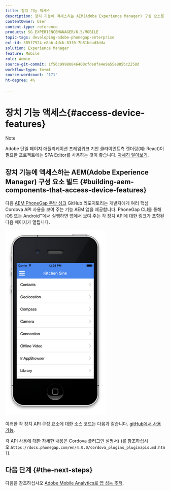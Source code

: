 ```yaml
---
title: 장치 기능 액세스
description: 장치 기능에 액세스하는 AEM(Adobe Experience Manager) 구성 요소를 빌드하는 방법에 대해 알려면 이 페이지를 따르십시오. AEM PhoneGap Kitchen Sink GitHub 리포지토리는 개발자에게 여러 코어 Cordova API의 사용을 보여 주는 기능 AEM 앱을 제공합니다.
contentOwner: User
content-type: reference
products: SG_EXPERIENCEMANAGER/6.5/MOBILE
topic-tags: developing-adobe-phonegap-enterprise
exl-id: 385f7924-e8ab-4dcb-83f0-7b81bead3dda
solution: Experience Manager
feature: Mobile
role: Admin
source-git-commit: 1f56c99980846400cfde8fa4e9a55e885bc2258d
workflow-type: tm+mt
source-wordcount: '171'
ht-degree: 4%

---
```


# 장치 기능 액세스{#access-device-features}

>[!NOTE]
>
>Adobe 단일 페이지 애플리케이션 프레임워크 기반 클라이언트측 렌더링(예: React)이 필요한 프로젝트에는 SPA Editor를 사용하는 것이 좋습니다. [자세히 알아보기](/help/sites-developing/spa-overview.md).

## 장치 기능에 액세스하는 AEM(Adobe Experience Manager) 구성 요소 빌드 {#building-aem-components-that-access-device-features}

다음 [AEM PhoneGap 주방 싱크](https://github.com/blefebvre/aem-phonegap-kitchen-sink) GitHub 리포지토리는 개발자에게 여러 핵심 Cordova API 사용을 보여 주는 기능 AEM 앱을 제공합니다. PhoneGap CLI를 통해 iOS 또는 Android™에서 실행하면 앱에서 보여 주는 각 장치 API에 대한 링크가 포함된 다음 페이지가 열립니다.

![chlimage_1-107](assets/chlimage_1-107.png)

이러한 각 장치 API 구성 요소에 대한 소스 코드는 다음과 같습니다. [gitHub에서 사용 가능](https://github.com/blefebvre/aem-phonegap-kitchen-sink/tree/master/content/src/main/content/jcr_root/apps/brucelefebvre/kitchen-sink/components).

각 API 사용에 대한 자세한 내용은 Cordova 플러그인 설명서( )를 참조하십시오.`https://docs.phonegap.com/en/4.0.0/cordova_plugins_pluginapis.md.html`).

## 다음 단계 {#the-next-steps}

다음을 참조하십시오 [Adobe Mobile Analytics로 앱 성능 추적](/help/mobile/phonegap-intro-to-app-analytics.md).
